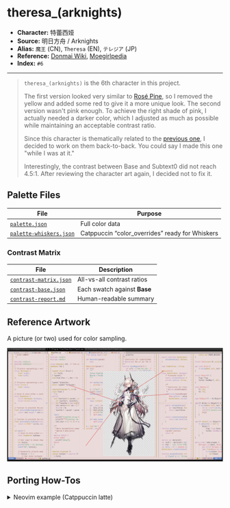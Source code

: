 # theresa_(arknights)

- **Character:** 特蕾西娅
- **Source:** 明日方舟 / Arknights
- **Alias:** `魔王` (CN), `Theresa` (EN), `テレジア` (JP)
- **Reference:** [Donmai Wiki](<https://donmai.moe/wiki_pages/theresa_(arknights)>), [Moegirlpedia](<https://zh.moegirl.org.cn/zh-hans/%E7%89%B9%E8%95%BE%E8%A5%BF%E5%A8%85(%E6%98%8E%E6%97%A5%E6%96%B9%E8%88%9F)>)
- **Index:** `#6`

---

> `theresa_(arknights)` is the 6th character in this project.
>
> The first version looked very similar to [Rosé Pine](https://rosepinetheme.com/), so I removed the yellow and added some red to give it a more unique look.
> The second version wasn't pink enough. To achieve the right shade of pink, I actually needed a darker color, which I adjusted as much as possible while maintaining an acceptable contrast ratio.
>
> Since this character is thematically related to the [previous one](../arknights_priestess/README.md), I decided to work on them back-to-back. You could say I made this one "while I was at it."
>
> Interestingly, the contrast between Base and Subtext0 did not reach 4.5:1. After reviewing the character art again, I decided not to fix it.

## Palette Files

| File                                                            | Purpose                                         |
| --------------------------------------------------------------- | ----------------------------------------------- |
| [`palette.json`](./palette.json)                                | Full color data                                 |
| [`palette-whiskers.json`](./palette-whiskers.json) | Catppuccin “color_overrides” ready for Whiskers |

### Contrast Matrix

| File                                                         | Description                  |
| ------------------------------------------------------------ | ---------------------------- |
| [`contrast-matrix.json`](./contrast/contrast-matrix.json) | All-vs-all contrast ratios   |
| [`contrast-base.json`](./contrast/contrast-base.json)     | Each swatch against **Base** |
| [`contrast-report.md`](./contrast/contrast-report.md)     | Human-readable summary       |

## Reference Artwork
 
A picture (or two) used for color sampling.
 
![sample](./assets/sample.png)

## Porting How-Tos
 
<details>
<summary>Neovim example (Catppuccin latte)</summary>

```lua
require("catppuccin").setup {
    color_overrides = {
        latte = {
        rosewater= "#cf6d7d",
        flamingo = "#dd6363",
        pink     = "#b74757",
        mauve    = "#af78af",
        red      = "#d7425b",
        maroon   = "#8a4254",
        peach    = "#ca7623",
        yellow   = "#a7851d",
        green    = "#4b9b66",
        teal     = "#419891",
        sky      = "#4692b8",
        sapphire = "#5d8fc1",
        blue     = "#597bc0",
        lavender = "#8d82c3",
        text     = "#534853",
        subtext0 = "#746474",
        subtext1 = "#635663",
        base     = "#EADBDA",
        mantle   = "#E4D2D0",
        crust    = "#DFC8C6",
        surface0 = "#D4B5B3",
        surface1 = "#C9A29F",
        surface2 = "#BE8F8C",
        overlay0 = "#B37C78",
        overlay1 = "#A86965",
        overlay2 = "#985A56",
        },
    }
}
```

</details>
